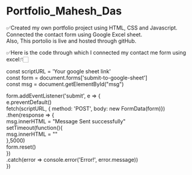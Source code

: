 # Portfolio_Mahesh_Das

✅Created my own portfolio project using HTML, CSS and Javascript. Connected the contact form using Google Excel sheet.<br/>
Also, This portolio is live and hosted through gitHub.<br/>



✅Here is the code through which I connected my contact me form using excel:👇🏻<br/>

const scriptURL = 'Your google sheet link'<br/>
const form = document.forms['submit-to-google-sheet']<br/>
const msg = document.getElementById("msg")<br/>

form.addEventListener('submit', e => {<br/>
  e.preventDefault()<br/>
  fetch(scriptURL, { method: 'POST', body: new FormData(form)})<br/>
    .then(response => {<br/>
        msg.innerHTML = "Message Sent successfully"<br/>
        setTimeout(function(){<br/>
            msg.innerHTML = ""<br/>
        },5000)<br/>
        form.reset()<br/>
    })<br/>
    .catch(error => console.error('Error!', error.message))<br/>
})<br/>




